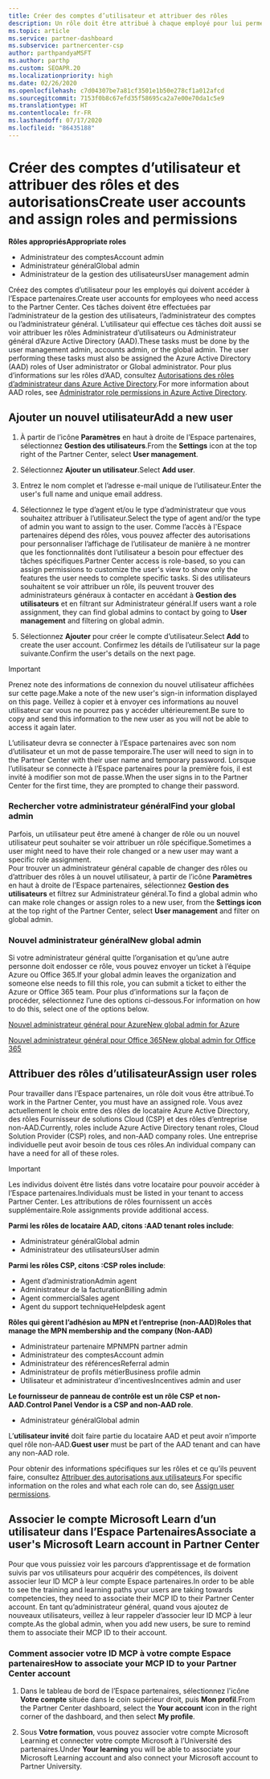 ```yaml
---
title: Créer des comptes d’utilisateur et attribuer des rôles
description: Un rôle doit être attribué à chaque employé pour lui permettre d’accéder à l’Espace partenaires. Découvrez comment créer des comptes d’utilisateur, attribuer des rôles et définir des autorisations.
ms.topic: article
ms.service: partner-dashboard
ms.subservice: partnercenter-csp
author: parthpandyaMSFT
ms.author: parthp
ms.custom: SEOAPR.20
ms.localizationpriority: high
ms.date: 02/26/2020
ms.openlocfilehash: c7d04307be7a81cf3501e1b50e278cf1a012afcd
ms.sourcegitcommit: 7153f0b8c67efd35f58695ca2a7e00e70da1c5e9
ms.translationtype: HT
ms.contentlocale: fr-FR
ms.lasthandoff: 07/17/2020
ms.locfileid: "86435188"
---
```

# <a name="create-user-accounts-and-assign-roles-and-permissions"></a><span data-ttu-id="98d26-104">Créer des comptes d’utilisateur et attribuer des rôles et des autorisations</span><span class="sxs-lookup"><span data-stu-id="98d26-104">Create user accounts and assign roles and permissions</span></span>

<span data-ttu-id="98d26-105">**Rôles appropriés**</span><span class="sxs-lookup"><span data-stu-id="98d26-105">**Appropriate roles**</span></span>

- <span data-ttu-id="98d26-106">Administrateur des comptes</span><span class="sxs-lookup"><span data-stu-id="98d26-106">Account admin</span></span>
- <span data-ttu-id="98d26-107">Administrateur général</span><span class="sxs-lookup"><span data-stu-id="98d26-107">Global admin</span></span>
- <span data-ttu-id="98d26-108">Administrateur de la gestion des utilisateurs</span><span class="sxs-lookup"><span data-stu-id="98d26-108">User management admin</span></span>

<span data-ttu-id="98d26-109">Créez des comptes d’utilisateur pour les employés qui doivent accéder à l’Espace partenaires.</span><span class="sxs-lookup"><span data-stu-id="98d26-109">Create user accounts for employees who need access to the Partner Center.</span></span> <span data-ttu-id="98d26-110">Ces tâches doivent être effectuées par l’administrateur de la gestion des utilisateurs, l’administrateur des comptes ou l’administrateur général. L’utilisateur qui effectue ces tâches doit aussi se voir attribuer les rôles Administrateur d’utilisateurs ou Administrateur général d’Azure Active Directory (AAD).</span><span class="sxs-lookup"><span data-stu-id="98d26-110">These tasks must be done by the user management admin, accounts admin, or the global admin. The user performing these tasks must also be assigned the Azure Active Directory (AAD) roles of User administrator or Global administrator.</span></span> <span data-ttu-id="98d26-111">Pour plus d’informations sur les rôles d’AAD, consultez [Autorisations des rôles d’administrateur dans Azure Active Directory](https://docs.microsoft.com/azure/active-directory/users-groups-roles/directory-assign-admin-roles).</span><span class="sxs-lookup"><span data-stu-id="98d26-111">For more information about AAD roles, see [Administrator role permissions in Azure Active Directory](https://docs.microsoft.com/azure/active-directory/users-groups-roles/directory-assign-admin-roles).</span></span>


## <a name="add-a-new-user"></a><span data-ttu-id="98d26-112">Ajouter un nouvel utilisateur</span><span class="sxs-lookup"><span data-stu-id="98d26-112">Add a new user</span></span>

1. <span data-ttu-id="98d26-113">À partir de l’icône **Paramètres** en haut à droite de l’Espace partenaires, sélectionnez **Gestion des utilisateurs**.</span><span class="sxs-lookup"><span data-stu-id="98d26-113">From the **Settings** icon at the top right of the Partner Center, select **User management**.</span></span>

2. <span data-ttu-id="98d26-114">Sélectionnez **Ajouter un utilisateur**.</span><span class="sxs-lookup"><span data-stu-id="98d26-114">Select **Add user**.</span></span>

3. <span data-ttu-id="98d26-115">Entrez le nom complet et l’adresse e-mail unique de l’utilisateur.</span><span class="sxs-lookup"><span data-stu-id="98d26-115">Enter the user's full name and unique email address.</span></span>

4. <span data-ttu-id="98d26-116">Sélectionnez le type d’agent et/ou le type d’administrateur que vous souhaitez attribuer à l’utilisateur.</span><span class="sxs-lookup"><span data-stu-id="98d26-116">Select the type of agent and/or the type of admin you want to assign to the user.</span></span> <span data-ttu-id="98d26-117">Comme l’accès à l'Espace partenaires dépend des rôles, vous pouvez affecter des autorisations pour personnaliser l’affichage de l’utilisateur de manière à ne montrer que les fonctionnalités dont l’utilisateur a besoin pour effectuer des tâches spécifiques.</span><span class="sxs-lookup"><span data-stu-id="98d26-117">Partner Center access is role-based, so you can assign permissions to customize the user's view to show only the features the user needs to complete specific tasks.</span></span>  <span data-ttu-id="98d26-118">Si des utilisateurs souhaitent se voir attribuer un rôle, ils peuvent trouver des administrateurs généraux à contacter en accédant à **Gestion des utilisateurs** et en filtrant sur Administrateur général.</span><span class="sxs-lookup"><span data-stu-id="98d26-118">If users want a role assignment, they can find global admins to contact by going to **User management** and filtering on global admin.</span></span>

5. <span data-ttu-id="98d26-119">Sélectionnez **Ajouter** pour créer le compte d’utilisateur.</span><span class="sxs-lookup"><span data-stu-id="98d26-119">Select **Add** to create the user account.</span></span> <span data-ttu-id="98d26-120">Confirmez les détails de l’utilisateur sur la page suivante.</span><span class="sxs-lookup"><span data-stu-id="98d26-120">Confirm the user's details on the next page.</span></span>

> [!IMPORTANT]  
> <span data-ttu-id="98d26-121">Prenez note des informations de connexion du nouvel utilisateur affichées sur cette page.</span><span class="sxs-lookup"><span data-stu-id="98d26-121">Make a note of the new user's sign-in information displayed on this page.</span></span> <span data-ttu-id="98d26-122">Veillez à copier et à envoyer ces informations au nouvel utilisateur car vous ne pourrez pas y accéder ultérieurement.</span><span class="sxs-lookup"><span data-stu-id="98d26-122">Be sure to copy and send this information to the new user as you will not be able to access it again later.</span></span> 


<span data-ttu-id="98d26-123">L’utilisateur devra se connecter à l’Espace partenaires avec son nom d’utilisateur et un mot de passe temporaire.</span><span class="sxs-lookup"><span data-stu-id="98d26-123">The user will need to sign in to the Partner Center with their user name and temporary password.</span></span> <span data-ttu-id="98d26-124">Lorsque l’utilisateur se connecte à l’Espace partenaires pour la première fois, il est invité à modifier son mot de passe.</span><span class="sxs-lookup"><span data-stu-id="98d26-124">When the user signs in to the Partner Center for the first time, they are prompted to change their password.</span></span> 


### <a name="find-your-global-admin"></a><span data-ttu-id="98d26-125">Rechercher votre administrateur général</span><span class="sxs-lookup"><span data-stu-id="98d26-125">Find your global admin</span></span>

<span data-ttu-id="98d26-126">Parfois, un utilisateur peut être amené à changer de rôle ou un nouvel utilisateur peut souhaiter se voir attribuer un rôle spécifique.</span><span class="sxs-lookup"><span data-stu-id="98d26-126">Sometimes a user might need to have their role changed or a new user may want a specific role assignment.</span></span>  
<span data-ttu-id="98d26-127">Pour trouver un administrateur général capable de changer des rôles ou d’attribuer des rôles à un nouvel utilisateur, à partir de l’icône **Paramètres** en haut à droite de l’Espace partenaires, sélectionnez **Gestion des utilisateurs** et filtrez sur Administrateur général.</span><span class="sxs-lookup"><span data-stu-id="98d26-127">To find a global admin who can make role changes or assign roles to a new user, from the **Settings icon** at the top right of the Partner Center, select **User management** and filter on global admin.</span></span> 


### <a name="new-global-admin"></a><span data-ttu-id="98d26-128">Nouvel administrateur général</span><span class="sxs-lookup"><span data-stu-id="98d26-128">New global admin</span></span>

<span data-ttu-id="98d26-129">Si votre administrateur général quitte l’organisation et qu’une autre personne doit endosser ce rôle, vous pouvez envoyer un ticket à l’équipe Azure ou Office 365.</span><span class="sxs-lookup"><span data-stu-id="98d26-129">If your global admin leaves the organization and someone else needs to fill this role, you can submit a ticket to either the Azure or Office 365 team.</span></span> <span data-ttu-id="98d26-130">Pour plus d’informations sur la façon de procéder, sélectionnez l’une des options ci-dessous.</span><span class="sxs-lookup"><span data-stu-id="98d26-130">For information on how to do this, select one of the options below.</span></span>

[<span data-ttu-id="98d26-131">Nouvel administrateur général pour Azure</span><span class="sxs-lookup"><span data-stu-id="98d26-131">New global admin for Azure</span></span>](https://support.microsoft.com/help/4505981/what-to-do-if-the-only-admin-for-your-mpn-program-has-left-the-company)

[<span data-ttu-id="98d26-132">Nouvel administrateur général pour Office 365</span><span class="sxs-lookup"><span data-stu-id="98d26-132">New global admin for Office 365</span></span>](https://admin.microsoft.com/)


## <a name="assign-user-roles"></a><span data-ttu-id="98d26-133">Attribuer des rôles d’utilisateur</span><span class="sxs-lookup"><span data-stu-id="98d26-133">Assign user roles</span></span>

<span data-ttu-id="98d26-134">Pour travailler dans l’Espace partenaires, un rôle doit vous être attribué.</span><span class="sxs-lookup"><span data-stu-id="98d26-134">To work in the Partner Center, you must have an assigned role.</span></span>  <span data-ttu-id="98d26-135">Vous avez actuellement le choix entre des rôles de locataire Azure Active Directory, des rôles Fournisseur de solutions Cloud (CSP) et des rôles d’entreprise non-AAD.</span><span class="sxs-lookup"><span data-stu-id="98d26-135">Currently, roles include Azure Active Directory tenant roles, Cloud Solution Provider (CSP) roles, and non-AAD company roles.</span></span> <span data-ttu-id="98d26-136">Une entreprise individuelle peut avoir besoin de tous ces rôles.</span><span class="sxs-lookup"><span data-stu-id="98d26-136">An individual company can have a need for all of these roles.</span></span>

>[!Important]
><span data-ttu-id="98d26-137">Les individus doivent être listés dans votre locataire pour pouvoir accéder à l’Espace partenaires.</span><span class="sxs-lookup"><span data-stu-id="98d26-137">Individuals must be listed in your tenant to access Partner Center.</span></span> <span data-ttu-id="98d26-138">Les attributions de rôles fournissent un accès supplémentaire.</span><span class="sxs-lookup"><span data-stu-id="98d26-138">Role assignments provide additional access.</span></span>


<span data-ttu-id="98d26-139">**Parmi les rôles de locataire AAD, citons :**</span><span class="sxs-lookup"><span data-stu-id="98d26-139">**AAD tenant roles include**:</span></span>
- <span data-ttu-id="98d26-140">Administrateur général</span><span class="sxs-lookup"><span data-stu-id="98d26-140">Global admin</span></span>
- <span data-ttu-id="98d26-141">Administrateur des utilisateurs</span><span class="sxs-lookup"><span data-stu-id="98d26-141">User admin</span></span>

<span data-ttu-id="98d26-142">**Parmi les rôles CSP, citons :**</span><span class="sxs-lookup"><span data-stu-id="98d26-142">**CSP roles include**:</span></span>
- <span data-ttu-id="98d26-143">Agent d’administration</span><span class="sxs-lookup"><span data-stu-id="98d26-143">Admin agent</span></span>
- <span data-ttu-id="98d26-144">Administrateur de la facturation</span><span class="sxs-lookup"><span data-stu-id="98d26-144">Billing admin</span></span>
- <span data-ttu-id="98d26-145">Agent commercial</span><span class="sxs-lookup"><span data-stu-id="98d26-145">Sales agent</span></span>
- <span data-ttu-id="98d26-146">Agent du support technique</span><span class="sxs-lookup"><span data-stu-id="98d26-146">Helpdesk agent</span></span>

<span data-ttu-id="98d26-147">**Rôles qui gèrent l’adhésion au MPN et l’entreprise (non-AAD)**</span><span class="sxs-lookup"><span data-stu-id="98d26-147">**Roles that manage the MPN membership and the company (Non-AAD)**</span></span>
- <span data-ttu-id="98d26-148">Administrateur partenaire MPN</span><span class="sxs-lookup"><span data-stu-id="98d26-148">MPN partner admin</span></span>
- <span data-ttu-id="98d26-149">Administrateur des comptes</span><span class="sxs-lookup"><span data-stu-id="98d26-149">Account admin</span></span>
- <span data-ttu-id="98d26-150">Administrateur des références</span><span class="sxs-lookup"><span data-stu-id="98d26-150">Referral admin</span></span>
- <span data-ttu-id="98d26-151">Administrateur de profils métier</span><span class="sxs-lookup"><span data-stu-id="98d26-151">Business profile admin</span></span>
- <span data-ttu-id="98d26-152">Utilisateur et administrateur d’incentives</span><span class="sxs-lookup"><span data-stu-id="98d26-152">Incentives admin and user</span></span>

<span data-ttu-id="98d26-153">**Le fournisseur de panneau de contrôle est un rôle CSP et non-AAD**.</span><span class="sxs-lookup"><span data-stu-id="98d26-153">**Control Panel Vendor is a CSP and non-AAD role**.</span></span>
- <span data-ttu-id="98d26-154">Administrateur général</span><span class="sxs-lookup"><span data-stu-id="98d26-154">Global admin</span></span>

<span data-ttu-id="98d26-155">L’**utilisateur invité** doit faire partie du locataire AAD et peut avoir n’importe quel rôle non-AAD.</span><span class="sxs-lookup"><span data-stu-id="98d26-155">**Guest user** must be part of the AAD tenant and can have any non-AAD role.</span></span>

<span data-ttu-id="98d26-156">Pour obtenir des informations spécifiques sur les rôles et ce qu’ils peuvent faire, consultez [Attribuer des autorisations aux utilisateurs](permissions-overview.md).</span><span class="sxs-lookup"><span data-stu-id="98d26-156">For specific information on the roles and what each role can do, see [Assign user permissions](permissions-overview.md).</span></span>

## <a name="associate-a-users-microsoft-learn-account-in-partner-center"></a><span data-ttu-id="98d26-157">Associer le compte Microsoft Learn d’un utilisateur dans l’Espace Partenaires</span><span class="sxs-lookup"><span data-stu-id="98d26-157">Associate a user's Microsoft Learn account in Partner Center</span></span>

<span data-ttu-id="98d26-158">Pour que vous puissiez voir les parcours d’apprentissage et de formation suivis par vos utilisateurs pour acquérir des compétences, ils doivent associer leur ID MCP à leur compte Espace partenaires.</span><span class="sxs-lookup"><span data-stu-id="98d26-158">In order to be able to see the training and learning paths your users are taking towards competencies, they need to associate their MCP ID to their Partner Center account.</span></span> <span data-ttu-id="98d26-159">En tant qu’administrateur général, quand vous ajoutez de nouveaux utilisateurs, veillez à leur rappeler d’associer leur ID MCP à leur compte.</span><span class="sxs-lookup"><span data-stu-id="98d26-159">As the global admin, when you add new users, be sure to remind them to associate their MCP ID to their account.</span></span> 

### <a name="how-to-associate-your-mcp-id-to-your-partner-center-account"></a><span data-ttu-id="98d26-160">Comment associer votre ID MCP à votre compte Espace partenaires</span><span class="sxs-lookup"><span data-stu-id="98d26-160">How to associate your MCP ID to your Partner Center account</span></span>

1. <span data-ttu-id="98d26-161">Dans le tableau de bord de l’Espace partenaires, sélectionnez l'icône **Votre compte** située dans le coin supérieur droit, puis **Mon profil**.</span><span class="sxs-lookup"><span data-stu-id="98d26-161">From the Partner Center dashboard, select the **Your account** icon in the right corner of the dashboard, and then select **My profile**.</span></span>

2. <span data-ttu-id="98d26-162">Sous **Votre formation**, vous pouvez associer votre compte Microsoft Learning et connecter votre compte Microsoft à l’Université des partenaires.</span><span class="sxs-lookup"><span data-stu-id="98d26-162">Under **Your learning** you will be able to associate your Microsoft Learning account and also connect your Microsoft account to Partner University.</span></span>
